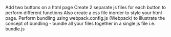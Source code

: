 Add two buttons on a html page
Create 2 separate js files for each button to perform different functions
Also create a css file inorder to style your html page.
Perform bundling using webpack.config.js (Webpack) to illustrate the concept of bundling - bundle all your files together in a single js file i.e. bundle.js

